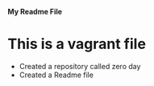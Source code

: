 **My Readme File**
# This is a vagrant file
* Created a repository called zero day
* Created a Readme file
